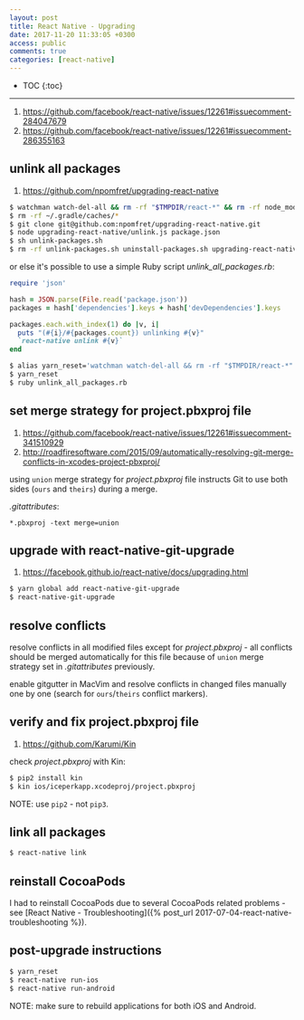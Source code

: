 ```yaml
---
layout: post
title: React Native - Upgrading
date: 2017-11-20 11:33:05 +0300
access: public
comments: true
categories: [react-native]
---
```


<!-- more -->

* TOC
{:toc}
<hr>

1. <https://github.com/facebook/react-native/issues/12261#issuecomment-284047679>
2. <https://github.com/facebook/react-native/issues/12261#issuecomment-286355163>

unlink all packages
-------------------

1. <https://github.com/npomfret/upgrading-react-native>

```sh
$ watchman watch-del-all && rm -rf "$TMPDIR/react-*" && rm -rf node_modules/ && yarn cache clean && yarn install
$ rm -rf ~/.gradle/caches/*
$ git clone git@github.com:npomfret/upgrading-react-native.git
$ node upgrading-react-native/unlink.js package.json
$ sh unlink-packages.sh
$ rm -rf unlink-packages.sh uninstall-packages.sh upgrading-react-native/
```

or else it's possible to use a simple Ruby script _unlink\_all\_packages.rb_:

```ruby
require 'json'

hash = JSON.parse(File.read('package.json'))
packages = hash['dependencies'].keys + hash['devDependencies'].keys

packages.each.with_index(1) do |v, i|
  puts "(#{i}/#{packages.count}) unlinking #{v}"
  `react-native unlink #{v}`
end
```

```sh
$ alias yarn_reset='watchman watch-del-all && rm -rf "$TMPDIR/react-*" && rm -rf node_modules/ && yarn cache clean && yarn install'
$ yarn_reset
$ ruby unlink_all_packages.rb
```

set merge strategy for project.pbxproj file
-------------------------------------------

1. <https://github.com/facebook/react-native/issues/12261#issuecomment-341510929>
2. <http://roadfiresoftware.com/2015/09/automatically-resolving-git-merge-conflicts-in-xcodes-project-pbxproj/>

using `union` merge strategy for _project.pbxproj_ file instructs
Git to use both sides (`ours` and `theirs`) during a merge.

_.gitattributes_:

```
*.pbxproj -text merge=union
```

upgrade with react-native-git-upgrade
-------------------------------------

1. <https://facebook.github.io/react-native/docs/upgrading.html>

```sh
$ yarn global add react-native-git-upgrade
$ react-native-git-upgrade
```

resolve conflicts
-----------------

resolve conflicts in all modified files except for _project.pbxproj_ -
all conflicts should be merged automatically for this file because of
`union` merge strategy set in _.gitattributes_ previously.

enable gitgutter in MacVim and resolve conflicts in changed files manually
one by one (search for `ours`/`theirs` conflict markers).

verify and fix project.pbxproj file
-----------------------------------

1. <https://github.com/Karumi/Kin>

check _project.pbxproj_ with Kin:

```sh
$ pip2 install kin
$ kin ios/iceperkapp.xcodeproj/project.pbxproj
```

NOTE: use `pip2` - not `pip3`.

link all packages
-----------------

```sh
$ react-native link
```

reinstall CocoaPods
-------------------

I had to reinstall CocoaPods due to several CocoaPods related problems - see
[React Native - Troubleshooting]({% post_url 2017-07-04-react-native-troubleshooting %}).

post-upgrade instructions
-------------------------

```sh
$ yarn_reset
$ react-native run-ios
$ react-native run-android
```

NOTE: make sure to rebuild applications for both iOS and Android.
